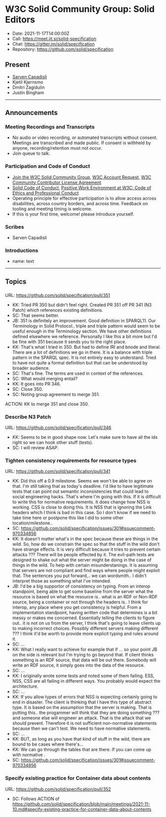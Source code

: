 # W3C Solid Community Group: Solid Editors

* Date: 2021-11-17T14:00:00Z
* Call: https://meet.jit.si/solid-specification
* Chat: https://gitter.im/solid/specification
* Repository: https://github.com/solid/specification


## Present
* [Sarven Capadisli](https://csarven.ca/#i)
* Kjetil Kjernsmo
* Dmitri Zagidulin
* Justin Bingham


---

## Announcements

### Meeting Recordings and Transcripts
* No audio or video recording, or automated transcripts without consent. Meetings are transcribed and made public. If consent is withheld by anyone, recording/retention must not occur.
* Join queue to talk.


### Participation and Code of Conduct
* [Join the W3C Solid Community Group](https://www.w3.org/community/solid/join), [W3C Account Request](http://www.w3.org/accounts/request), [W3C Community Contributor License Agreement](https://www.w3.org/community/about/agreements/cla/)
* [Solid Code of Conduct](https://github.com/solid/process/blob/main/code-of-conduct.md), [Positive Work Environment at W3C: Code of Ethics and Professional Conduct](https://www.w3.org/Consortium/cepc/)
* Operating principle for effective participation is to allow access across disabilities, across country borders, and across time. Feedback on tooling and meeting timing is welcome.
* If this is your first time, welcome! please introduce yourself.


### Scribes
* Sarven Capadisli


### Introductions
* name: text

---

## Topics

###
URL: https://github.com/solid/specification/pull/351

* KK: Tried PR 350 but didn't feel right. Created PR 351 off PR 341 (N3 Patch) which references existing definitions.
* SC: That seems better.
* JB: 351 is definitely an improvement. Good definition in SPARQL11. Our Terminology in Solid Protocol.. triple and triple pattern would seem to be useful enough in the Terminology section. We have other definitions defined elsewhere we reference. Personally I like this a bit more but I'd be fine with 351 because it sends you to the right place.
* KK: That's what I tried in 350. But had to define IRI and bnode and literal. There are a lot of definitions we go in there. It is a balance with triple pattern in the SPARQL spec. It is not entirely easy to understand. Tried to have not quite a formal definition but that can be understood by broader audience.
* SC: That's fine. The terms are used in context of the references.
* SC: What would merging entail?
* KK: It goes into PR 346.
* SC: Close 350.
* SC: Noting group agreement to merge 351.

ACTION: KK to merge 351 and close 350.


### Describe N3 Patch
URL: https://github.com/solid/specification/pull/346

* KK: Seems to be in good shape now. Let's make sure to have all the ids right so we can hook other stuff (tests).
* SC: I will review ASAP.


### Tighten consistency requirements for resource types
URL: https://github.com/solid/specification/pull/341

* KK: Did this off a 0.9 milestone. Seems we won't be able to agree on that. I'm still taking that as today's deadline. I'd like to have legitimate tests that can point out semantic inconsistencies that could lead to social engineering hacks. That's where I'm going with this. If it is difficult to write this for normative requirements. It does change how NSS is working. CSS is close to doing this. It is NSS that is ignoring the Link headers which I think is bad in this case. So I don't know if we need to take time here or postpone this like I did to some other location/milestone..
* SC: https://github.com/solid/specification/issues/301#issuecomment-970334856
* KK: It doesn't matter what's in the spec because these are things in the wild. So, how do we constrain the spec so that the stuff in the wild don't have strange effects. It is very difficult because it tries to prevent certain attacks ??? There will  be people effected by it. The evil-path tests are designed to shake out what the server might be doing in the case of things in the wild. To help with certain misunderstanings. It is assuming that servers are not compliant and find ways where people might exploit that. The sentences you put forward,.. we can wordsmith.. I didn't interpret those as something what I've intended.
* JB: I'd be a big supportor of consistency on typing. From an interop standpoint, being able to get some baseline from the server what the resource is based on what the resource is.. what is an RDF or Non-RDF source, being a container or not through the headers is.. I think for interop, any place where you get consistency is helpful. From a implementation standpoint, having written code that determines is a bit messy or makes me concerned. Essentially telling the clients to figure out.. it is not on us from the server, I think that's going to leave clients up to making incorrect choices. Possibly different servers making different ??? I think it'd be worth to provide more explicit typing and rules around it.
* SC: ...
* KK: What I really want to achieve for example that if ... so your point JB on the side is relevant but I'm trying to go beyond that. If client thinks something is an RDF source, that data will be out there. Somebody will write an RDF source, it simply goes into the data of the resource.
* SC: ...
* KK: I originally wrote some tests and noted some of them failing. ESS, NSS, CSS are all failing in different ways. You probably would expect the architecture.
* SC: ...
* KK: If you allow types of errors that NSS is expecting certainly going to end in disaster. The client is thinking that I have this type of abstract type. It is based on the assumption that the server is making. That is putting this.. the progammer will think that they are doing something ??? and someone else will engineer an attack. That is the attack that we should prevent. Therefore it is not sufficient non-normative statements because then we can't test. We need to have normative statements.
* SC: ...
* KK: BUT, as long as you have that kind of stuff in the wild, there are bound to be cases where there's...
* KK: We can go through the tables that are there. If you can come up with normative .
* SC: https://github.com/solid/specification/issues/301#issuecomment-970334856


### Specify existing practice for Container data about contents
URL: https://github.com/solid/specification/pull/352

* SC: Follows ACTION of https://github.com/solid/specification/blob/main/meetings/2021-11-10.md#specify-existing-practice-for-container-data-about-contents
